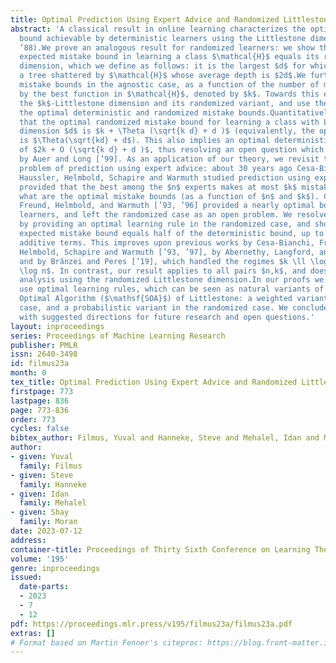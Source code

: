 ```yaml
---
title: Optimal Prediction Using Expert Advice and Randomized Littlestone Dimension
abstract: 'A classical result in online learning characterizes the optimal mistake
  bound achievable by deterministic learners using the Littlestone dimension (Littlestone
  ’88).We prove an analogous result for randomized learners: we show that the optimal
  expected mistake bound in learning a class $\mathcal{H}$ equals its randomized Littlestone
  dimension, which we define as follows: it is the largest $d$ for which there exists
  a tree shattered by $\mathcal{H}$ whose average depth is $2d$.We further study optimal
  mistake bounds in the agnostic case, as a function of the number of mistakes made
  by the best function in $\mathcal{H}$, denoted by $k$. Towards this end we introduce
  the $k$-Littlestone dimension and its randomized variant, and use them to characterize
  the optimal deterministic and randomized mistake bounds.Quantitatively, we show
  that the optimal randomized mistake bound for learning a class with Littlestone
  dimension $d$ is $k + \Theta (\sqrt{k d} + d )$ (equivalently, the optimal regret
  is $\Theta(\sqrt{kd} + d$). This also implies an optimal deterministic mistake bound
  of $2k + O (\sqrt{k d} + d )$, thus resolving an open question which was studied
  by Auer and Long [’99]. As an application of our theory, we revisit the classical
  problem of prediction using expert advice: about 30 years ago Cesa-Bianchi, Freund,
  Haussler, Helmbold, Schapire and Warmuth studied prediction using expert advice,
  provided that the best among the $n$ experts makes at most $k$ mistakes, and asked
  what are the optimal mistake bounds (as a function of $n$ and $k$). Cesa-Bianchi,
  Freund, Helmbold, and Warmuth [’93, ’96] provided a nearly optimal bound for deterministic
  learners, and left the randomized case as an open problem. We resolve this question
  by providing an optimal learning rule in the randomized case, and showing that its
  expected mistake bound equals half of the deterministic bound, up to negligible
  additive terms. This improves upon previous works by Cesa-Bianchi, Freund, Haussler,
  Helmbold, Schapire and Warmuth [’93, ’97], by Abernethy, Langford, and Warmuth [’06],
  and by Brânzei and Peres [’19], which handled the regimes $k \ll \log n$ or $k\gg
  \log n$. In contrast, our result applies to all pairs $n,k$, and does so via a unified
  analysis using the randomized Littlestone dimension.In our proofs we develop and
  use optimal learning rules, which can be seen as natural variants of the Standard
  Optimal Algorithm ($\mathsf{SOA}$) of Littlestone: a weighted variant in the agnostic
  case, and a probabilistic variant in the randomized case. We conclude the paper
  with suggested directions for future research and open questions.'
layout: inproceedings
series: Proceedings of Machine Learning Research
publisher: PMLR
issn: 2640-3498
id: filmus23a
month: 0
tex_title: Optimal Prediction Using Expert Advice and Randomized Littlestone Dimension
firstpage: 773
lastpage: 836
page: 773-836
order: 773
cycles: false
bibtex_author: Filmus, Yuval and Hanneke, Steve and Mehalel, Idan and Moran, Shay
author:
- given: Yuval
  family: Filmus
- given: Steve
  family: Hanneke
- given: Idan
  family: Mehalel
- given: Shay
  family: Moran
date: 2023-07-12
address: 
container-title: Proceedings of Thirty Sixth Conference on Learning Theory
volume: '195'
genre: inproceedings
issued:
  date-parts:
  - 2023
  - 7
  - 12
pdf: https://proceedings.mlr.press/v195/filmus23a/filmus23a.pdf
extras: []
# Format based on Martin Fenner's citeproc: https://blog.front-matter.io/posts/citeproc-yaml-for-bibliographies/
---
```

